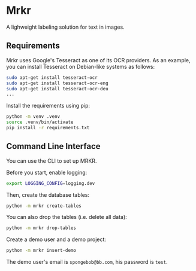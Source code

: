# Mrkr

A lighweight labeling solution for text in images.

## Requirements

Mrkr uses Google's Tesseract as one of its OCR providers. As an example, you can install Tesseract on Debian-like systems as follows:

```bash
sudo apt-get install tesseract-ocr
sudo apt-get install tesseract-ocr-eng
sudo apt-get install tesseract-ocr-deu
...
```

Install the requirements using pip:

```bash
python -m venv .venv
source .venv/bin/activate
pip install -r requirements.txt
```

## Command Line Interface

You can use the CLI to set up MRKR.

Before you start, enable logging:

```bash
export LOGGING_CONFIG=logging.dev
```

Then, create the database tables:

```bash
python -m mrkr create-tables
```

You can also drop the tables (i.e. delete all data):

```bash
python -m mrkr drop-tables
```

Create a demo user and a demo project:

```bash
python -m mrkr insert-demo
```

The demo user's email is ``spongebob@bb.com``, his password is ``test``.